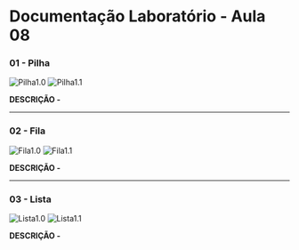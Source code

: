 # Documentação Laboratório - Aula 08

### 01 - Pilha

![Pilha1.0](https://user-images.githubusercontent.com/97108963/200974524-cab6c6b9-b022-43b8-9776-6607da866f52.PNG)
![Pilha1.1](https://user-images.githubusercontent.com/97108963/200974522-e9f9b3f5-8dbf-4f77-9290-0f6fa15dc0cf.PNG)

**DESCRIÇÃO -**

---

### 02 - Fila

![Fila1.0](https://user-images.githubusercontent.com/97108963/200974526-efaa4bcd-c6fe-4c5d-b282-fea941520381.PNG)
![Fila1.1](https://user-images.githubusercontent.com/97108963/200974525-d8aa03e5-1016-4714-9617-f2cbeb31e62f.PNG)

**DESCRIÇÃO -**

---

### 03 - Lista

![Lista1.0](https://user-images.githubusercontent.com/97108963/200974528-d637eadc-8340-40f0-9d2e-da65dfc0faff.PNG)
![Lista1.1](https://user-images.githubusercontent.com/97108963/200974520-7db5fb4c-afae-4fa5-a2f6-1aaa448333df.PNG)

**DESCRIÇÃO -**
